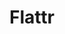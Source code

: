 ---
blog: http://blog.flattr.com/
facebook: https://facebook.com/flattrcom
logohandle: flattr
sort: flattr
title: Flattr
twitter: https://x.com/flattr
website: https://flattr.com/
wikipedia: https://en.wikipedia.org/wiki/Flattr
---